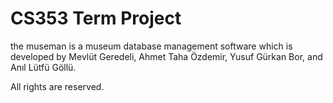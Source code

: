 # CS353 Term Project 

the museman is a museum database management software 
which is developed by Mevlüt Geredeli, Ahmet Taha
Özdemir, Yusuf Gürkan Bor, and Anıl Lütfü Göllü. 

All rights are reserved.

